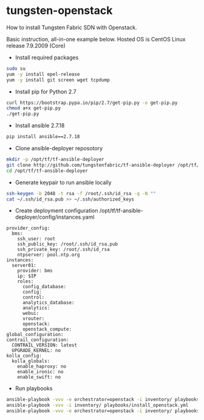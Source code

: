 # tungsten-openstack
How to install Tungsten Fabric SDN with Openstack.

Basic instruction, all-in-one example below. Hosted OS is CentOS Linux release 7.9.2009 (Core)

* Install required packages
```bash
sudo su
yum -y install epel-release
yum -y install git screen wget tcpdump
```
* Install pip for Python 2.7
```bash
curl https://bootstrap.pypa.io/pip/2.7/get-pip.py -o get-pip.py
chmod a+x get-pip.py
./get-pip.py
```
* Install ansible 2.7.18
```bash
pip install ansible==2.7.18
```
* Clone ansible-deployer reposotory
```bash
mkdir -p /opt/tf/tf-ansible-deployer
git clone http://github.com/tungstenfabric/tf-ansible-deployer /opt/tf/tf-ansible-deployer
cd /opt/tf/tf-ansible-deployer
```
* Generate keypair to run ansible locally
```bash
ssh-keygen -b 2048 -t rsa -f /root/.ssh/id_rsa -q -N ""
cat ~/.ssh/id_rsa.pub >> ~/.ssh/authorized_keys
```
* Create deployment configuration /opt/tf/tf-ansible-deployer/config/instances.yaml
```
provider_config:
  bms:
    ssh_user: root
    ssh_public_key: /root/.ssh/id_rsa.pub
    ssh_private_key: /root/.ssh/id_rsa
    ntpserver: pool.ntp.org
instances:
  server01:
    provider: bms
    ip: $IP
    roles:
      config_database:
      config:
      control:
      analytics_database:
      analytics:
      webui:
      vrouter:
      openstack:
      openstack_compute:
global_configuration:
contrail_configuration:
  CONTRAIL_VERSION: latest
  UPGRADE_KERNEL: no
kolla_config:
  kolla_globals:
    enable_haproxy: no
    enable_ironic: no
    enable_swift: no
```
* Run playbooks
```bash
ansible-playbook -vvv -e orchestrator=openstack -i inventory/ playbooks/configure_instances.yml
ansible-playbook -vvv -i inventory/ playbooks/install_openstack.yml
ansible-playbook -vvv -e orchestrator=openstack -i inventory/ playbooks/install_contrail.yml
```
